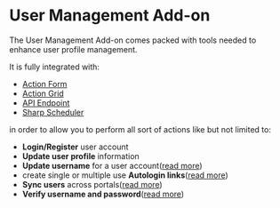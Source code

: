 # User Management Add-on

The User Management Add-on comes packed with tools needed to enhance user profile management.

It is fully integrated with:
* [Action Form](https://www.dnnsharp.com/dnn/modules/action-form-builder)
* [Action Grid](https://www.dnnsharp.com/dnn/modules/action-grid-table-data)
* [API Endpoint](https://www.dnnsharp.com/dnn/modules/custom-dnn-api-endpoint)
* [Sharp Scheduler](https://www.dnnsharp.com/dnn/modules/sharp-task-scheduler)

in order to allow you to perform all sort of actions like but not limited to:
* **Login/Register** user account
* **Update user profile** information
* **Update username** for a user account([read more](actions/update-username.html))
* create single or multiple use **Autologin links**([read more](actions/auto-login-link.html))
* **Sync users** across portals([read more](actions/sync-users.html))
* **Verify username and password**([read more](actions/user-pass-validation.html))